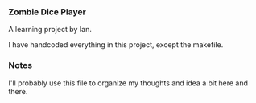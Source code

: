 ### Zombie Dice Player ###
A learning project by Ian.

I have handcoded everything in this project, except the makefile.

### Notes ###

I'll probably use this file to organize my thoughts and idea a bit here and there.